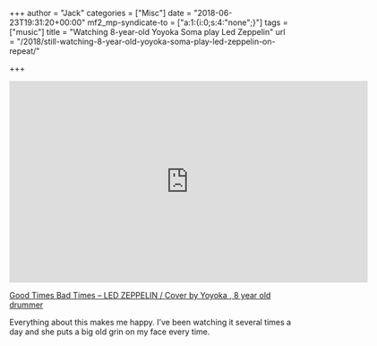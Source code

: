 +++
author = "Jack"
categories = ["Misc"]
date = "2018-06-23T19:31:20+00:00"
mf2_mp-syndicate-to = ["a:1:{i:0;s:4:\"none\";}"]
tags = ["music"]
title = "Watching 8-year-old Yoyoka Soma play Led Zeppelin"
url = "/2018/still-watching-8-year-old-yoyoka-soma-play-led-zeppelin-on-repeat/"

+++
<iframe src="https://player.vimeo.com/video/263985244" width="640" height="360" frameborder="0" webkitallowfullscreen mozallowfullscreen allowfullscreen></iframe>

[Good Times Bad Times &#8211; LED ZEPPELIN / Cover by Yoyoka , 8 year old drummer][1]

Everything about this makes me happy. I&#8217;ve been watching it several times a day and she puts a big old grin on my face every time.

 [1]: https://vimeo.com/263985244